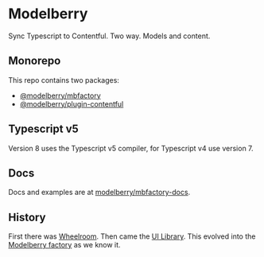 # Modelberry

Sync Typescript to Contentful. Two way. Models and content.

## Monorepo

This repo contains two packages:

- [@modelberry/mbfactory](https://github.com/modelberry/factory/blob/main/packages/mbfactory)
- [@modelberry/plugin-contentful](https://github.com/modelberry/factory/blob/main/packages/plugin-contentful)

## Typescript v5

Version 8 uses the Typescript v5 compiler, for Typescript v4 use version 7.

## Docs

Docs and examples are at [modelberry/mbfactory-docs](https://github.com/modelberry/mbfactory-docs/blob/main/README.md).

## History

First there was [Wheelroom](https://github.com/wheelroom/wheelroom). Then came the [UI Library](https://blue.modelberry.com). This evolved into the [Modelberry factory](https://www.modelberry.com) as we know it.
